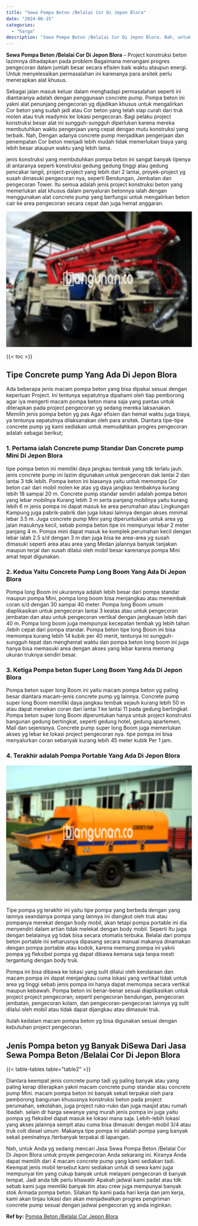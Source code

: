 ```yaml
---
title: "Sewa Pompa Beton /Belalai Cor Di Jepon Blora"
date: "2024-06-15"
categories: 
  - "harga"
description: "Sewa Pompa Beton /Belalai Cor Di Jepon Blora. Nah, untuk Anda yg sedang mencari Jasa Sewa Pompa Beton /Belalai Cor Di Jepon Blora untuk proyek pengecoran And..."
---
```


**Sewa Pompa Beton /Belalai Cor Di Jepon Blora** – Project konstruksi beton lazimnya dihadapkan pada problem Bagaimana menangani progres pengecoran dalam jumlah besar secara efisien baik waktu ataupun energi. Untuk menyelesaikan permasalahan ini karenanya para arsitek perlu menerapkan alat khusus.

Sebagai jalan masuk keluar dalam menghadapi permasalahan seperti ini diantaranya adalah dengan penggunaan concrete pump. Pompa beton ini yakni alat penunjang pengecoran yg dijadikan khusus untuk mengalirkan Cor beton yang sudah jadi atau Cor beton yang telah siap curah dari truk molen atau truk readymix ke lokasi pengecoran. Bagi pelaku project konstruksi besar alat ini sungguh-sungguh diperlukan karena mereka membutuhkan waktu pengerjaan yang cepat dengan mutu konstruksi yang terbaik. Nah, Dengan adanya concrete pump menjadikan pengerjaan dan penempatan Cor beton menjadi lebih mudah tidak memerlukan biaya yang lebih besar ataupun waktu yang lebih lama.

jenis konstruksi yang membutuhkan pompa beton ini sangat banyak tipenya di antaranya seperti konstruksi gedung gedung tinggi atau gedung pencakar langit, project-project yang lebih dari 2 lantai, proyek-project yg susah dimasuki pengecoran nya, seperti Bendungan, Jembatan dan pengecoran Tower. Itu semua adalah jenis project konstruksi beton yang memerlukan alat khusus dalam penyaluran betonnya ialah dengan menggunakan alat concrete pump yang berfungsi untuk mengalirkan beton cair ke area pengecoran secara cepat dan juga hemat anggaran.

![Sewa Pompa Beton /Belalai Cor Di Jepon Blora](/images/sewa-concrete-pump-38.png)

{{< toc >}}

## Tipe Concrete pump Yang Ada Di Jepon Blora

Ada beberapa jenis macam pompa beton yang bisa dipakai sesuai dengan keperluan Project. Ini tentunya sepatutnya dipahami oleh tiap pemborong agar iya mengerti macam pompa beton mana saja yang pantas untuk diterapkan pada project pengecoran yg sedang mereka laksanakan. Memilih jenis pompa beton yg pas Agar efisien dan hemat waktu juga biaya, ya tentunya sepatutnya dilaksanakan oleh para arsitek. Diantara tipe-tipe concrete pump yg kami sediakan untuk memudahkan progres pengecoran adalah sebagai berikut;

### 1\. Pertama ialah Concrete pump Standar Dan Concrete pump Mini Di Jepon Blora

tipe pompa beton ini memiliki daya jangkau tembak yang tdk terlalu jauh. jenis concrete pump ini lazim digunakan untuk pengecoran dak lantai 2 dan lantai 3 tdk lebih. Pompa beton ini biasanya yaitu untuk memompa Cor beton cair dari mobil molen ke atas yg daya jangkau tembaknya kurang lebih 18 sampai 20 m. Concrete pump standar sendiri adalah pompa beton yang lebar mobilnya Kurang lebih 3 m serta panjang mobilnya yaitu kurang lebih 6 m jenis pompa ini dapat masuk ke area perumahan atau Lingkungan Kampung juga pabrik-pabrik dan juga lokasi lainnya dengan akses minimal lebar 3.5 m. Juga concrete pump Mini yang diperuntukkan untuk area yg jalan masuknya kecil, sebab pompa beton tipe ini mempunyai lebar 2 meter panjang 4 m. Pompa mini dapat masuk ke komplek perumahan kecil dengan lebar ialah 2.5 s/d dengan 3 m dan juga bisa ke area-area yg susah dimasuki seperti area atau area yang Medan jalannya banyak tanjakan maupun terjal dan susah dilalui oleh mobil besar karenanya pompa Mini amat tepat digunakan.

### 2\. Kedua Yaitu Concrete Pump Long Boom Yang Ada Di Jepon Blora

Pompa long Boom ini ukurannya adalah lebih besar dari pompa standar maupun pompa Mini, pompa long boom bisa menjangkau atau menembak coran s/d dengan 30 sampai 40 meter. Pompa long Boom umum diaplikasikan untuk pengecoran lantai 3 keatas atau untuk pengecoran jembatan dan atau untuk pengecoran vertikal dengan jangkauan lebih dari 40 m. Pompa long boom juga mempunyai kecepatan tembak yg lebih tahan /lebih cepat dari pompa standar. Pompa beton tipe long Boom ini bisa memompa kurang lebih 14 kubik per 40 menit, tentunya ini sungguh-sungguh tepat dan menghemat waktu dan pompa beton long boom ini juga hanya bisa memasuki area dengan akses yang lebar karena memang ukuran truknya sendiri besar.

### 3\. Ketiga Pompa beton Super Long Boom Yang Ada Di Jepon Blora

Pompa beton super long Boom ini yaitu macam pompa beton yg paling besar diantara macam-jenis concrete pump yg lainnya. Concrete pump super long Boom memiliki daya jangkau tembak sejauh kurang lebih 50 m atau dapat menekan coran dari lantai 1 ke lantai 11 pada gedung bertingkat. Pompa beton super long Boom diperuntukan hanya untuk project konstruksi bangunan gedung bertingkat, seperti gedung hotel, gedung apartemen, Mall dan sejenisnya. Concrete pump super long Boom juga memerlukan akses yg lebar ke lokasi project pengecoran nya. tipe pompa ini bisa menyalurkan coran sebanyak kurang lebih 45 meter kubik Per 1 jam.

### 4\. Terakhir adalah Pompa Portable Yang Ada Di Jepon Blora

![Sewa Pompa Beton /Belalai Cor Di Jepon Blora](/images/sewa-concrete-pump-07.png)

Tipe pompa yg terakhir ini yaitu tipe pompa yang berbeda dengan yang lainnya seandainya pompa yang lainnya ini diangkut oleh truk atau pompanya merekat dengan body mobil, akan tetapi pompa portable ini dia menyendiri dalam artian tidak melekat dengan body mobil. Seperti Itu juga dengan belalainya yg tidak bisa secara otomatis terbuka. Belalai dari pompa beton portable ini seharusnya dipasang secara manual makanya dinamakan dengan pompa portable atau kodok, karena memang pompa ini yakni pompa yg fleksibel pompa yg dapat dibawa kemana saja tanpa mesti tergantung dengan body truk.

Pompa ini bisa dibawa ke lokasi yang sulit dilalui oleh kendaraan dan macam pompa ini dapat menjangkau cuma lokasi yang vertikal tidak untuk area yg tinggi sebab jenis pompa ini hanya dapat memompa secara vertikal maupun kebawah. Pompa beton ini benar-benar sesuai diaplikasikan untuk project project pengecoran; seperti pengecoran bendungan, pengecoran jembatan, pengecoran kolam, dan pengecoran-pengecoran lainnya yg sulit dilalui oleh mobil atau tidak dapat dijangkau atau dimasuki truk.

Itulah kedalam macam pompa beton yg bisa digunakan sesuai dengan kebutuhan project pengecoran.

## Jenis Pompa beton yg Banyak DiSewa Dari Jasa Sewa Pompa Beton /Belalai Cor Di Jepon Blora

{{< table-tables table="table2" >}}

Diantara keempat jenis concrete pump tadi yg paling banyak atau yang paling kerap diterapkan yakni macam concrete pump standar atau concrete pump Mini. macam pompa beton ini banyak sekali terpakai oleh para pemborong bangunan khususnya konstruksi beton pada project perumahan, sekolahan, juga project ruko-ruko dan juga masjid atau rumah ibadah. selain dr harga sewanya yang murah jenis pompa ini juga yaitu pompa yg fleksibel dapat masuk ke lokasi mana saja. Lebih-lebih lokasi yang akses jalannya sempit atau cuma bisa dimasuki dengan mobil 3/4 atau truk colt diesel umum. Makanya tipe pompa ini adalah pompa yang banyak sekali peminatnya /terbanyak terpakai di lapangan.

Nah, untuk Anda yg sedang mencari Jasa Sewa Pompa Beton /Belalai Cor Di Jepon Blora untuk proyek pengecoran Anda sekarang ini. Kiranya Anda dapat memilih dari 4 macam concrete pump yang kami sediakan tadi. Keempat jenis mobil tersebut kami sediakan untuk di sewa kami juga mempunyai tim yang cukup banyak untuk melayani pengecoran di banyak tempat. Jadi anda tdk perlu khawatir Apakah jadwal kami padat atau tdk sebab kami juga memiliki banyak tim atau crew juga mempunyai banyak stok Armada pompa beton. Silakan tlp kami pada hari kerja dan jam kerja, kami akan tinjau lokasi dan akan menjadwalkan progres pengiriman concrete pump sesuai dengan jadwal pengecoran yg anda inginkan.

**Ref by:** [Pompa Beton /Belalai Cor Jepon Blora](https://id.wikipedia.org/wiki/Pompa)
